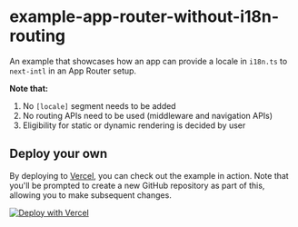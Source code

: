 # example-app-router-without-i18n-routing

An example that showcases how an app can provide a locale in `i18n.ts` to `next-intl` in an App Router setup.

**Note that:**

1. No `[locale]` segment needs to be added
2. No routing APIs need to be used (middleware and navigation APIs)
3. Eligibility for static or dynamic rendering is decided by user

## Deploy your own

By deploying to [Vercel](https://vercel.com), you can check out the example in action. Note that you'll be prompted to create a new GitHub repository as part of this, allowing you to make subsequent changes.

[![Deploy with Vercel](https://vercel.com/button)](https://vercel.com/new/clone?repository-url=https://github.com/amannn/next-intl/tree/main/examples/example-app-router-without-i18n-routing)
